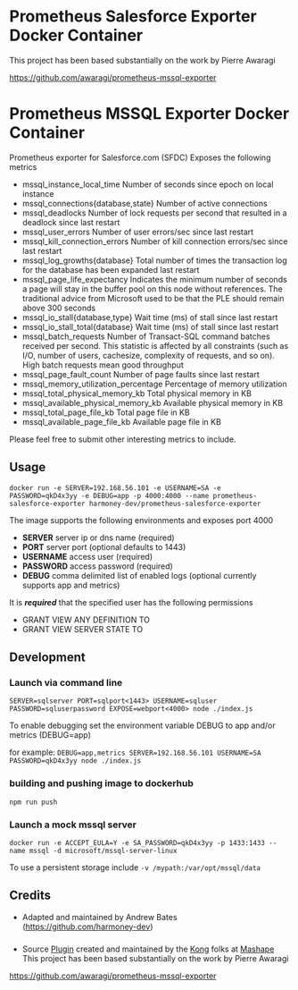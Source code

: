 Prometheus Salesforce Exporter Docker Container
=============

This project has been based substantially on the work by Pierre Awaragi 

https://github.com/awaragi/prometheus-mssql-exporter

Prometheus MSSQL Exporter Docker Container
=============

Prometheus exporter for Salesforce.com (SFDC) Exposes the following metrics

*  mssql_instance_local_time Number of seconds since epoch on local instance
*  mssql_connections{database,state} Number of active connections
*  mssql_deadlocks Number of lock requests per second that resulted in a deadlock since last restart
*  mssql_user_errors Number of user errors/sec since last restart
*  mssql_kill_connection_errors Number of kill connection errors/sec since last restart
*  mssql_log_growths{database} Total number of times the transaction log for the database has been expanded last restart
*  mssql_page_life_expectancy Indicates the minimum number of seconds a page will stay in the buffer pool on this node without references. The traditional advice from Microsoft used to be that the PLE should remain above 300 seconds
*  mssql_io_stall{database,type} Wait time (ms) of stall since last restart
*  mssql_io_stall_total{database} Wait time (ms) of stall since last restart
*  mssql_batch_requests Number of Transact-SQL command batches received per second. This statistic is affected by all constraints (such as I/O, number of users, cachesize, complexity of requests, and so on). High batch requests mean good throughput
*  mssql_page_fault_count Number of page faults since last restart
*  mssql_memory_utilization_percentage Percentage of memory utilization
*  mssql_total_physical_memory_kb Total physical memory in KB
*  mssql_available_physical_memory_kb Available physical memory in KB
*  mssql_total_page_file_kb Total page file in KB
*  mssql_available_page_file_kb Available page file in KB

Please feel free to submit other interesting metrics to include.

Usage
-----

`docker run -e SERVER=192.168.56.101 -e USERNAME=SA -e PASSWORD=qkD4x3yy -e DEBUG=app -p 4000:4000 --name prometheus-salesforce-exporter harmoney-dev/prometheus-salesforce-exporter`

The image supports the following environments and exposes port 4000

* **SERVER** server ip or dns name (required)
* **PORT** server port (optional defaults to 1443)
* **USERNAME** access user (required)
* **PASSWORD** access password (required)
* **DEBUG** comma delimited list of enabled logs (optional currently supports app and metrics)

It is **_required_** that the specified user has the following permissions

* GRANT VIEW ANY DEFINITION TO <user>
* GRANT VIEW SERVER STATE TO <user>

Development
-----------

### Launch via command line

`
SERVER=sqlserver
PORT=sqlport<1443>
USERNAME=sqluser
PASSWORD=sqluserpassword
EXPOSE=webport<4000>
node ./index.js
`

To enable debugging set the environment variable DEBUG to app and/or metrics (DEBUG=app) 

for example:
`DEBUG=app,metrics SERVER=192.168.56.101 USERNAME=SA PASSWORD=qkD4x3yy node ./index.js`

### building and pushing image to dockerhub

`npm run push`

### Launch a mock mssql server

`docker run -e ACCEPT_EULA=Y -e SA_PASSWORD=qkD4x3yy -p 1433:1433 --name mssql -d microsoft/mssql-server-linux`

To use a persistent storage include `-v /mypath:/var/opt/mssql/data`

## Credits
- Adapted and maintained by Andrew Bates (https://github.com/harmoney-dev)


###  
- Source [Plugin](https://getkong.org/plugins/statsd/) created and maintained by the [Kong](https://getkong.org/) folks at [Mashape](https://www.mashape.com)
This project has been based substantially on the work by Pierre Awaragi 

https://github.com/awaragi/prometheus-mssql-exporter